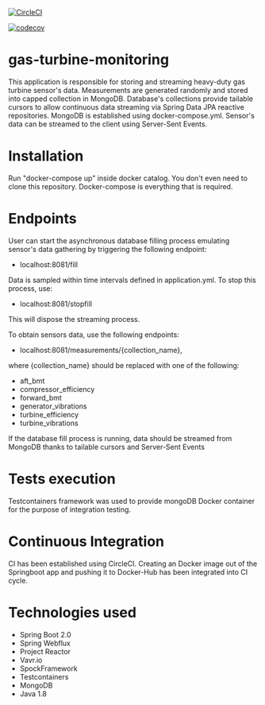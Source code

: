 [![CircleCI](https://circleci.com/gh/lukaszwelnicki/gas-turbine-monitoring.svg?style=svg)](https://circleci.com/gh/lukaszwelnicki/gas-turbine-monitoring)

[![codecov](https://codecov.io/gh/lukaszwelnicki/gas-turbine-monitoring/branch/master/graph/badge.svg)](https://codecov.io/gh/lukaszwelnicki/gas-turbine-monitoring)

# gas-turbine-monitoring

This application is responsible for storing and streaming heavy-duty gas turbine sensor's data. 
Measurements are generated randomly and stored into capped collection in MongoDB.
Database's collections provide tailable cursors to allow continuous data streaming via Spring Data JPA reactive repositories.
MongoDB is established using docker-compose.yml. Sensor's data can be streamed to the client using Server-Sent Events.

# Installation

Run "docker-compose up" inside docker catalog. You don't even need to clone this repository. Docker-compose is everything that is required.

# Endpoints

User can start the asynchronous database filling process emulating sensor's data gathering
by triggering the following endpoint:

- localhost:8081/fill

Data is sampled within time intervals defined in application.yml. To stop this process, use:

- localhost:8081/stopfill

This will dispose the streaming process.

To obtain sensors data, use the following endpoints:

- localhost:8081/measurements/{collection_name}, 

where {collection_name} should be replaced with one of the following:

- aft_bmt
- compressor_efficiency
- forward_bmt
- generator_vibrations
- turbine_efficiency
- turbine_vibrations

If the database fill process is running, data should be streamed from MongoDB thanks to tailable cursors 
and Server-Sent Events

# Tests execution
Testcontainers framework was used to provide mongoDB Docker container for the purpose of integration testing.

# Continuous Integration
CI has been established using CircleCI. Creating an Docker image out of the Springboot app and pushing it to Docker-Hub has been integrated into CI cycle. 

# Technologies used

- Spring Boot 2.0
- Spring Webflux
- Project Reactor
- Vavr.io
- SpockFramework
- Testcontainers
- MongoDB
- Java 1.8
